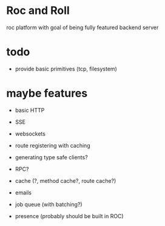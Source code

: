 # Roc and Roll
roc platform with goal of being fully featured backend server

# todo
- provide basic primitives (tcp, filesystem)


# maybe features
- basic HTTP
- SSE
- websockets
- route registering with caching
- generating type safe clients?

- RPC?
- cache (?, method cache?, route cache?)

- emails
- job queue (with batching?)

- presence (probably should be built in ROC)


